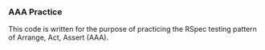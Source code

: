 ### AAA Practice

This code is written for the purpose of practicing the RSpec testing pattern of Arrange, Act, Assert (AAA).